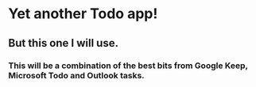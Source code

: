 # Yet another Todo app!

## But this one I will use.

### This will be a combination of the best bits from Google Keep, Microsoft Todo and Outlook tasks.
